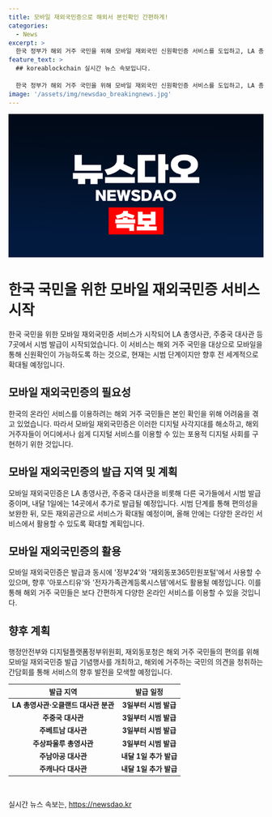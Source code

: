 ```yaml
---
title: 모바일 재외국민증으로 해외서 본인확인 간편하게!
categories:
  - News
excerpt: >
  한국 정부가 해외 거주 국민을 위해 모바일 재외국민 신원확인증 서비스를 도입하고, LA 총영사관 등에서 시범 발급한다. 이 신원확인증은 휴대전화를 통해 본인 확인 가능하며, 디지털 사각지대를 해소하고 국내외에서 디지털 서비스를 이용할 수 있는 것을 목표로 한다. 발급과 동시에 정부24 및 재외동포365민원포털에서 사용 가능하며, 향후 기능을 확대할 계획이다. 해당 서비스는 이상민 행정안전부 장관, 고진 디플정 위원장, 이기철 재외동포청장이 참여한 기념행사와 간담회로 시작되었다. (*제보: jebo@cbs.co.kr, 사이트: https://url.kr/b71afn)
feature_text: >
  ## koreablockchain 실시간 뉴스 속보입니다.

  한국 정부가 해외 거주 국민을 위해 모바일 재외국민 신원확인증 서비스를 도입하고, LA 총영사관 등에서 시범 발급한다. 이 신원확인증은 휴대전화를 통해 본인 확인 가능하며, 디지털 사각지대를 해소하고 국내외에서 디지털 서비스를 이용할 수 있는 것을 목표로 한다. 발급과 동시에 정부24 및 재외동포365민원포털에서 사용 가능하며, 향후 기능을 확대할 계획이다. 해당 서비스는 이상민 행정안전부 장관, 고진 디플정 위원장, 이기철 재외동포청장이 참여한 기념행사와 간담회로 시작되었다. (*제보: jebo@cbs.co.kr, 사이트: https://url.kr/b71afn)
image: '/assets/img/newsdao_breakingnews.jpg'
---
```


<p><img src="/assets/img/newsdao_breakingnews.jpg" alt="koreablockchain 속보" /></p>

<h1>한국 국민을 위한 모바일 재외국민증 서비스 시작</h1>

<p data-ke-size="size16">한국 국민을 위한 모바일 재외국민증 서비스가 시작되어 LA 총영사관, 주중국 대사관 등 7곳에서 시범 발급이 시작되었습니다. 이 서비스는 해외 거주 국민을 대상으로 모바일을 통해 신원확인이 가능하도록 하는 것으로, 현재는 시범 단계이지만 향후 전 세계적으로 확대될 예정입니다.</p>

<h2 data-ke-size="size26">모바일 재외국민증의 필요성</h2>

<p data-ke-size="size16">한국의 온라인 서비스를 이용하려는 해외 거주 국민들은 본인 확인을 위해 어려움을 겪고 있었습니다. 따라서 모바일 재외국민증은 이러한 디지털 사각지대를 해소하고, 해외 거주자들이 어디에서나 쉽게 디지털 서비스를 이용할 수 있는 포용적 디지털 사회를 구현하기 위한 것입니다.</p>

<h2 data-ke-size="size26">모바일 재외국민증의 발급 지역 및 계획</h2>

<p data-ke-size="size16">모바일 재외국민증은 LA 총영사관, 주중국 대사관을 비롯해 다른 국가들에서 시범 발급 중이며, 내달 1일에는 14곳에서 추가로 발급될 예정입니다. 시범 단계를 통해 편의성을 보완한 뒤, 모든 재외공관으로 서비스가 확대될 예정이며, 올해 안에는 다양한 온라인 서비스에서 활용할 수 있도록 확대할 계획입니다.</p>

<h2 data-ke-size="size26">모바일 재외국민증의 활용</h2>

<p data-ke-size="size16">모바일 재외국민증은 발급과 동시에 '정부24'와 '재외동포365민원포털'에서 사용할 수 있으며, 향후 '아포스티유'와 '전자가족관계등록시스템'에서도 활용될 예정입니다. 이를 통해 해외 거주 국민들은 보다 간편하게 다양한 온라인 서비스를 이용할 수 있을 것입니다.</p>

<h2 data-ke-size="size26">향후 계획</h2>

<p data-ke-size="size16">행정안전부와 디지털플랫폼정부위원회, 재외동포청은 해외 거주 국민들의 편의를 위해 모바일 재외국민증 발급 기념행사를 개최하고, 해외에 거주하는 국민의 의견을 청취하는 간담회를 통해 서비스의 향후 발전을 모색할 예정입니다.</p>

<table>
  <thead>
    <tr>
      <th>발급 지역</th>
      <th>발급 일정</th>
    </tr>
  </thead>
  <tbody>
    <tr>
      <td style="text-align: center; height: 17px;"><b>LA 총영사관·오클랜드 대사관 분관</b></td>
      <td style="text-align: center; height: 17px;"><b>3일부터 시범 발급</b></td>
    </tr>
    <tr>
      <td style="text-align: center; height: 17px;"><b>주중국 대사관</b></td>
      <td style="text-align: center; height: 17px;"><b>3일부터 시범 발급</b></td>
    </tr>
    <tr>
      <td style="text-align: center; height: 17px;"><b>주베트남 대사관</b></td>
      <td style="text-align: center; height: 17px;"><b>3일부터 시범 발급</b></td>
    </tr>
        <tr>
      <td style="text-align: center; height: 17px;"><b>주상파울루 총영사관</b></td>
      <td style="text-align: center; height: 17px;"><b>3일부터 시범 발급</b></td>
    </tr>
    <tr>
      <td style="text-align: center; height: 17px;"><b>주남아공 대사관</b></td>
      <td style="text-align: center; height: 17px;"><b>내달 1일 추가 발급</b></td>
    </tr>
    <tr>
      <td style="text-align: center; height: 17px;"><b>주캐나다 대사관</b></td>
      <td style="text-align: center; height: 17px;"><b>내달 1일 추가 발급</b></td>
    </tr>
  </tbody>
</table>

<p data-ke-size="size16">&nbsp;</p>
실시간 뉴스 속보는, <a href="https://newsdao.kr" rel="dofollow">https://newsdao.kr</a>


